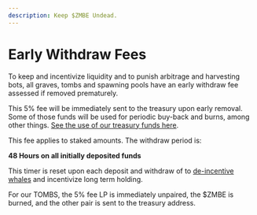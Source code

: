 ```yaml
---
description: Keep $ZMBE Undead.
---
```


# Early Withdraw Fees

To keep and incentivize liquidity and to punish arbitrage and harvesting bots, all graves, tombs and spawning pools have an early withdraw fee assessed if removed prematurely. 

This 5% fee will be immediately sent to the treasury upon early removal. Some of those funds will be used for periodic buy-back and burns, among other things. [See the use of our treasury funds here](initial-token-supply.md#treasury-funds).

This fee applies to staked amounts. The withdraw period is:

**48 Hours on all initially deposited funds** 

This timer is reset upon each deposit and withdraw of to [de-incentive whales](whale-taxes-de-incentives-early-withdraw-fees.md) and incentivize long term holding.

For our TOMBS, the  5% fee LP is immediately unpaired, the $ZMBE is burned, and the other pair is sent to the treasury address.

